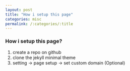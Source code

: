 ```yaml
---
layout: post
title: "How i setup this page"
categories: misc
permalink: /:categories/:title
---
```



### How i setup this page?
1. create a repo on github
2. clone the jekyll minimal theme
3. setting -> page setup -> set custom domain (Optional)

